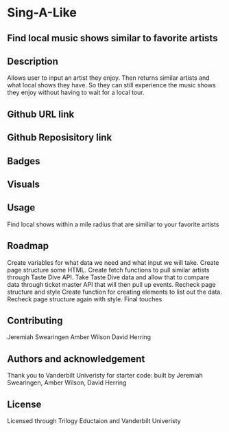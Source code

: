 # Sing-A-Like

## Find local music shows similar to favorite artists

## Description
Allows user to input an artist they enjoy. Then returns similar artists and what local shows they have. So they can still experience the music shows they enjoy without having to wait for a local tour. 

## Github URL link

 ## Github Reposisitory link

 ## Badges

 ## Visuals


 ## Usage
Find local shows within a mile radius that are similiar to your favorite artists

 ## Roadmap
Create variables for what data we need and what input we will take. 
Create page structure some HTML. 
Create fetch functions to pull similar artists through Taste Dive API.
Take Taste Dive data and allow that to compare data through ticket master API that will then pull up events.
Recheck page structure and style
Create function for creating elements to list out the data. 
Recheck page structure again with style. 
Final touches

 ## Contributing
 Jeremiah Swearingen
 Amber Wilson
 David Herring

 ## Authors and acknowledgement
Thank you to Vanderbilt Univeristy for starter code: built by Jeremiah Swearingen, Amber Wilson, David Herring

## License
Licensed through Trilogy Eductaion and Vanderbilt Univeristy 

